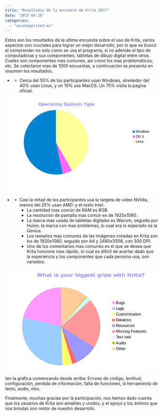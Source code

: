```yaml
---
title: "Resultados de la encuesta de Krita 2017"
date: "2017-04-28"
categories: 
  - "uncategorized-es"
---
```


Estos son los resultados de la ultima encuesta sobre el uso de Krita, varios aspectos son cruciales para lograr un mejor desarrollo, por lo que se buscó el comprender no solo como se usa el programa, si no además el tipo de computadoras y sus componentes, tabletas de dibujo digital entre otros. Cuales son componentes mas comunes, así como los mas problemáticos, etc. Se colectaron mas de 1000 encuestas, a continuación se presenta en resumen los resultados.

- - Cerca del 55% de los participantes usan Windows, alrededor del 40% usan Linux, y un 10% uss MacOS. Un 75% visita la pagina oficial.

[![](images/os.png)](https://krita.org/wp-content/uploads/2017/04/os.png)

- - Casi la mitad de los participantes usa la targeta de video NVidia, menos del 25% usan AMD: y el resto Intel.
    - La cantidad mas común de RAM es 8GB.
    - La resolucion de pantalla mas común es de 1920x1080.
    - La marca mas usada de tabletas digitales es Wacom, seguida por Huion; la marca con mas problemas, lo cual era lo esperado es la Genius.
    - Los tamaños mas comunes de las imágenes creadas en Krita son los de 1920x1080, seguido por A4 y 2480x3508, con 300 DPI.
    - Uno de los comentarios mas comunes es el que se desea que Krita funcione mas rápido, lo cual es difícil de acertar dado que la experiencia y los componentes que cada persona usa, son variados.

[![](images/gripes.png)](https://krita.org/wp-content/uploads/2017/04/gripes.png)

(en la gráfica comenzando desde arriba: Errores de código, lentitud, configuración, perdida de información, falta de funciones, la herramienta de texto, audio, otro.

Finalmente, muchas gracias por la participación, nos hemos dado cuenta que los usuarios de Krita son amables y unidos, y el apoyo y los ánimos que nos brindan son motor de nuestro desarrollo.
